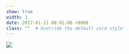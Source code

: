 ```yaml
---
show: true
width: 1
date: 2017-01-11 00:01:00 +0800
class: ""  # Override the default card style
---
```

<div>
<img src="{{ 'assets/images/baby.jpg' | relative_url }}" class="img-fluid rounded-xl" >
</div>
